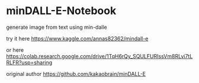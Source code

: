 # minDALL-E-Notebook
generate image from text using min-dalle


try it here https://www.kaggle.com/annas82362/mindall-e

or here https://colab.research.google.com/drive/1TqH6rQy_SQULFURIssVm8RLvi7tLRLFR?usp=sharing

original author https://github.com/kakaobrain/minDALL-E

